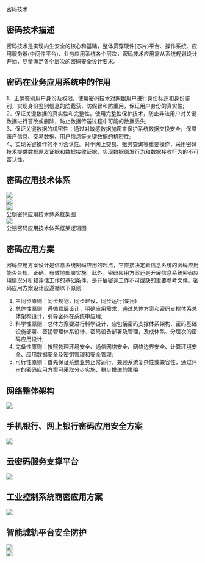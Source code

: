 密码技术
<a name="DWnUT"></a>
## 密码技术描述
密码技术是实现内生安全的核心和基础，整体贯穿硬件(芯片)平台、操作系统、应用服务器(中间件平台)、业务应用系统各个层次，密码技术应用需从系统规划设计开始，尽量满足各个层次的密码安全设计要求。
<a name="XquZY"></a>
## 密码在业务应用系统中的作用
1、正确鉴别用户身份及权限。使用密码技术对网银用户进行身份标识和身份鉴别，实现身份鉴别信息的防截获、防假冒和防重用，保证用户身份的真实性;<br />2、保证关键数据的真实性和完整性。使用完整性保护技术，防止非法用户对关键数据进行篡改或删除，防止数据传送过程中可能的数据丢失;<br />3、保证关键数据的机密性：通过对敏感数据加密来保护系统数据交换安全，保障账户信息、交易数据、用户信息等关键数据的机密性;<br />4、实现关键操作的不可否认性。对于网上交易、账务查询等重要操作，采用密码技术提供数据原发证据和数据接收证据，实现数据原发行为和数据接收行为的不可否认性。
<a name="hBjQY"></a>
## 密码应用技术体系
![](https://cdn.nlark.com/yuque/0/2021/webp/396745/1635160060044-0ae461d8-e7f9-47ab-bdcd-bc9e2f630483.webp#clientId=u7fa38cb2-3b60-4&from=paste&id=u7d5d9b66&originHeight=391&originWidth=714&originalType=url&ratio=1&status=done&style=shadow&taskId=u80f681a3-a7f3-4521-b220-db3842ed235)<br />![](https://cdn.nlark.com/yuque/0/2021/webp/396745/1635160059913-72ab4205-57f2-479d-8b22-5fa290ae5283.webp#clientId=u7fa38cb2-3b60-4&from=paste&id=u21520eca&originHeight=607&originWidth=936&originalType=url&ratio=1&status=done&style=shadow&taskId=u45201d5a-2d1c-4f02-9ca6-138e3cd9006)<br />![](https://cdn.nlark.com/yuque/0/2021/webp/396745/1635160060037-9b3ab969-b961-4a55-a880-1ba4da22a97a.webp#clientId=u7fa38cb2-3b60-4&from=paste&id=uddc1754c&originHeight=574&originWidth=1022&originalType=url&ratio=1&status=done&style=shadow&taskId=ub96f8bee-9167-4ded-aae1-0f144717871)<br />公钥密码应用技术体系框架图<br />![](https://cdn.nlark.com/yuque/0/2021/webp/396745/1635160059920-2d5f1f5c-a754-4b1c-9890-85673b6ec02d.webp#clientId=u7fa38cb2-3b60-4&from=paste&id=ua1dac43a&originHeight=561&originWidth=1033&originalType=url&ratio=1&status=done&style=shadow&taskId=u96a1ae62-cbf6-4db4-8c00-980e406db97)<br />公钥密码应用技术体系框架逻辑图
<a name="fP4gJ"></a>
## 密码应用方案
密码应用方案设计是信息系统密码应用的起点，它直接决定着信息系统的密码应用能否合规、正确、有效地部署实施。此外，密码应用方案还是开展信息系统密码应用情况分析和评估工作的基础条件，是开展密评工作不可或缺的重要参考文件。密码应用方案设计应遵循以下原则：

1. 三同步原则：同步规划，同步建设，同步运行(使用)
2. 总体性原则：遵循顶层设计，明确应用需求，通过总体方案和密码支撑体系总体架构设计，引导密码在系统中应用;
3. 科学性原则：总体方案要进行科学设计，应包括密码支撑体系架构、密码基础设施部署、密钥管理体系设计、密码设备部署及管理，及成体系、分层次的密码应用设计;
4. 完备性原则：按照物理环境安全、通信网络安全、网络边界安全、计算环境安全、应用数据安全及密钥管理和安全管理;
5. 可行性原则：首先保证系统业务正常运行，兼顾系统复杂性或兼容性，通过评审的密码应用方案可采取分步实施、稳步推进的策略
<a name="eq1vs"></a>
## 网络整体架构
![](https://cdn.nlark.com/yuque/0/2021/webp/396745/1635160059908-e8b05703-5597-4b05-bc6f-e03944213a7a.webp#clientId=u7fa38cb2-3b60-4&from=paste&id=u994f5467&originHeight=475&originWidth=1080&originalType=url&ratio=1&status=done&style=shadow&taskId=u0a6bbb00-b5f2-4917-8e51-03e3aa88e1f)
<a name="VfRvz"></a>
## 手机银行、网上银行密码应用安全方案
![](https://cdn.nlark.com/yuque/0/2021/webp/396745/1635160060366-7e38b2c1-947e-446a-a0a3-f6a57515c236.webp#clientId=u7fa38cb2-3b60-4&from=paste&id=u72b109b2&originHeight=464&originWidth=1062&originalType=url&ratio=1&status=done&style=shadow&taskId=ud3a21bd6-aee1-4bf4-be07-580c71bb122)
<a name="sCEFt"></a>
## 云密码服务支撑平台
![](https://cdn.nlark.com/yuque/0/2021/webp/396745/1635160060378-1235f0c5-42b0-48de-b966-b0523d04af07.webp#clientId=u7fa38cb2-3b60-4&from=paste&id=udc8a641b&originHeight=479&originWidth=1080&originalType=url&ratio=1&status=done&style=shadow&taskId=u3262f7a7-5e2a-4634-a3bb-f960cccd9bd)
<a name="ZYKdR"></a>
## 工业控制系统商密应用方案
![](https://cdn.nlark.com/yuque/0/2021/webp/396745/1635160060367-4238dd00-671b-4dcb-8dd5-c0404a7a8b6a.webp#clientId=u7fa38cb2-3b60-4&from=paste&id=u621aa050&originHeight=444&originWidth=1080&originalType=url&ratio=1&status=done&style=shadow&taskId=uac67aa9a-0323-4c0a-b250-d943daa4ee8)
<a name="k8tK0"></a>
## 智能城轨平台安全防护
![](https://cdn.nlark.com/yuque/0/2021/webp/396745/1635160060526-70223d7e-3f04-410a-a705-4821280e091a.webp#clientId=u7fa38cb2-3b60-4&from=paste&id=u8c39c711&originHeight=493&originWidth=1080&originalType=url&ratio=1&status=done&style=shadow&taskId=u58ab17e5-330a-4c85-bd85-0d04713eb25)<br />![](https://cdn.nlark.com/yuque/0/2021/webp/396745/1635160060492-fc0308e8-c108-48da-8a1a-6a1ebf61ba47.webp#clientId=u7fa38cb2-3b60-4&from=paste&id=u02df81b2&originHeight=470&originWidth=970&originalType=url&ratio=1&status=done&style=shadow&taskId=u430cee1c-e93c-4579-86d1-be7812385e6)
